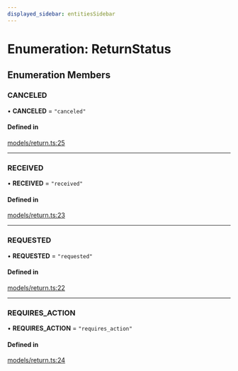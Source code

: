 ```yaml
---
displayed_sidebar: entitiesSidebar
---
```


# Enumeration: ReturnStatus

## Enumeration Members

### CANCELED

• **CANCELED** = ``"canceled"``

#### Defined in

[models/return.ts:25](https://github.com/medusajs/medusa/blob/7c6521101/packages/medusa/src/models/return.ts#L25)

___

### RECEIVED

• **RECEIVED** = ``"received"``

#### Defined in

[models/return.ts:23](https://github.com/medusajs/medusa/blob/7c6521101/packages/medusa/src/models/return.ts#L23)

___

### REQUESTED

• **REQUESTED** = ``"requested"``

#### Defined in

[models/return.ts:22](https://github.com/medusajs/medusa/blob/7c6521101/packages/medusa/src/models/return.ts#L22)

___

### REQUIRES\_ACTION

• **REQUIRES\_ACTION** = ``"requires_action"``

#### Defined in

[models/return.ts:24](https://github.com/medusajs/medusa/blob/7c6521101/packages/medusa/src/models/return.ts#L24)
